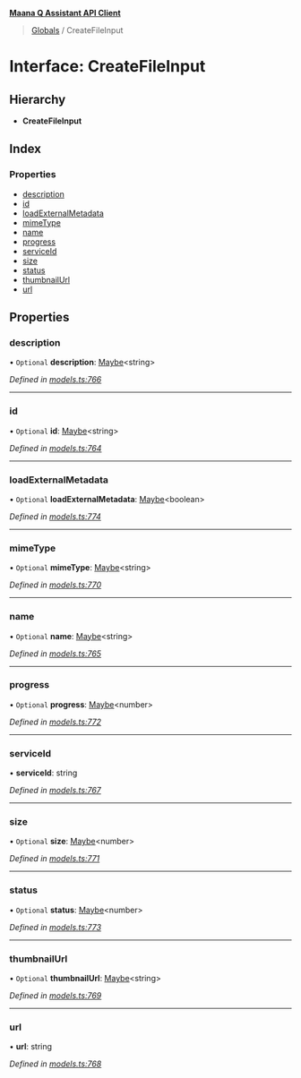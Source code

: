 **[Maana Q Assistant API Client](../README.md)**

> [Globals](../README.md) / CreateFileInput

# Interface: CreateFileInput

## Hierarchy

* **CreateFileInput**

## Index

### Properties

* [description](createfileinput.md#description)
* [id](createfileinput.md#id)
* [loadExternalMetadata](createfileinput.md#loadexternalmetadata)
* [mimeType](createfileinput.md#mimetype)
* [name](createfileinput.md#name)
* [progress](createfileinput.md#progress)
* [serviceId](createfileinput.md#serviceid)
* [size](createfileinput.md#size)
* [status](createfileinput.md#status)
* [thumbnailUrl](createfileinput.md#thumbnailurl)
* [url](createfileinput.md#url)

## Properties

### description

• `Optional` **description**: [Maybe](../README.md#maybe)\<string>

*Defined in [models.ts:766](https://github.com/maana-io/q-assistant-client/blob/develop/src/models.ts#L766)*

___

### id

• `Optional` **id**: [Maybe](../README.md#maybe)\<string>

*Defined in [models.ts:764](https://github.com/maana-io/q-assistant-client/blob/develop/src/models.ts#L764)*

___

### loadExternalMetadata

• `Optional` **loadExternalMetadata**: [Maybe](../README.md#maybe)\<boolean>

*Defined in [models.ts:774](https://github.com/maana-io/q-assistant-client/blob/develop/src/models.ts#L774)*

___

### mimeType

• `Optional` **mimeType**: [Maybe](../README.md#maybe)\<string>

*Defined in [models.ts:770](https://github.com/maana-io/q-assistant-client/blob/develop/src/models.ts#L770)*

___

### name

• `Optional` **name**: [Maybe](../README.md#maybe)\<string>

*Defined in [models.ts:765](https://github.com/maana-io/q-assistant-client/blob/develop/src/models.ts#L765)*

___

### progress

• `Optional` **progress**: [Maybe](../README.md#maybe)\<number>

*Defined in [models.ts:772](https://github.com/maana-io/q-assistant-client/blob/develop/src/models.ts#L772)*

___

### serviceId

•  **serviceId**: string

*Defined in [models.ts:767](https://github.com/maana-io/q-assistant-client/blob/develop/src/models.ts#L767)*

___

### size

• `Optional` **size**: [Maybe](../README.md#maybe)\<number>

*Defined in [models.ts:771](https://github.com/maana-io/q-assistant-client/blob/develop/src/models.ts#L771)*

___

### status

• `Optional` **status**: [Maybe](../README.md#maybe)\<number>

*Defined in [models.ts:773](https://github.com/maana-io/q-assistant-client/blob/develop/src/models.ts#L773)*

___

### thumbnailUrl

• `Optional` **thumbnailUrl**: [Maybe](../README.md#maybe)\<string>

*Defined in [models.ts:769](https://github.com/maana-io/q-assistant-client/blob/develop/src/models.ts#L769)*

___

### url

•  **url**: string

*Defined in [models.ts:768](https://github.com/maana-io/q-assistant-client/blob/develop/src/models.ts#L768)*
